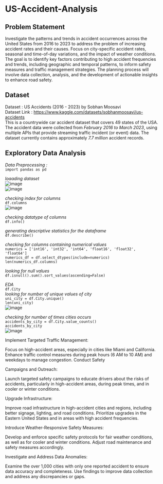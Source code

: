 # US-Accident-Analysis
## Problem Statement
Investigate the patterns and trends in accident occurrences across the United States from 2016 to 2023 to address the problem of increasing accident rates and their causes. Focus on city-specific accident rates, seasonal and time-of-day variations, and the impact of weather conditions. The goal is to identify key factors contributing to high accident frequencies and trends, including geographic and temporal patterns, to inform safety measures and traffic management strategies. The planning process will involve data collection, analysis, and the development of actionable insights to enhance road safety.

## Dataset
Dataset : US Accidents (2016 - 2023) by Sobhan Moosavi <br>
Dataset Link : https://www.kaggle.com/datasets/sobhanmoosavi/us-accidents <br>
This is a countrywide car accident dataset that covers 49 states of the USA. The accident data were collected from *February 2016 to March 2023*, using multiple APIs that provide streaming traffic incident (or event) data. The dataset currently contains approximately *7.7 million* accident records.

## Exploratory Data Analysis
*Data Preprocessing :* <br>
`import pandas as pd`

*loaading dataset* <br>
![image](https://github.com/user-attachments/assets/1fb3465c-dc6a-4695-a0ad-f8a360320de8) <br>
![image](https://github.com/user-attachments/assets/b37ee6e2-64e5-4d89-a94e-025ddc59ff3c)

*checking index for columns* <br>
`df.columns` <br>
![image](https://github.com/user-attachments/assets/1137b4b8-8503-4823-8d82-76bac6bee236)

*checking datatype of columns* <br>
`df.info()`

*generating descriptive statistics for the dataframe* <br>
`df.describe()`

*checking for columns containing numerical values* <br>
`numerics = ['int16', 'int32', 'int64', 'float16', 'float32', 'float64']` <br>
`numerics_df = df.select_dtypes(include=numerics)` <br>
`len(numerics_df.columns)`

*looking for null values* <br>
`df.isnull().sum().sort_values(ascending=False)`

*EDA* <br>
`df.City` <br>
*looking for number of unique values of city* <br>
`uni_city = df.City.unique()` <br>
`len(uni_city)` <br>
![image](https://github.com/user-attachments/assets/ace0d1cb-a43a-4ac5-9bc0-4b08660fcee5)

*checking for number of times cities occurs* <br>
`accidents_by_city = df.City.value_counts()` <br>
`accidents_by_city` <br>
![image](https://github.com/user-attachments/assets/15123a02-a668-4ee2-953e-86723901b142)



Implement Targeted Traffic Management:

Focus on high-accident areas, especially in cities like Miami and California. Enhance traffic control measures during peak hours (6 AM to 10 AM) and weekdays to manage congestion.
Conduct Safety

Campaigns and Outreach:

Launch targeted safety campaigns to educate drivers about the risks of accidents, particularly in high-accident areas, during peak times, and in cooler or winter conditions.

Upgrade Infrastructure:

Improve road infrastructure in high-accident cities and regions, including better signage, lighting, and road conditions. Prioritize upgrades in the Eastern United States and in areas with high accident frequencies.

Introduce Weather-Responsive Safety Measures:

Develop and enforce specific safety protocols for fair weather conditions, as well as for cooler and winter conditions. Adjust road maintenance and safety measures accordingly.

Investigate and Address Data Anomalies:

Examine the over 1,000 cities with only one reported accident to ensure data accuracy and completeness. Use findings to improve data collection and address any discrepancies or gaps.
